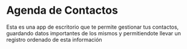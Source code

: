 # Agenda de Contactos
Esta es una app de escritorio que te permite gestionar tus contactos, guardando datos importantes de los mismos y permitiendote llevar un registro ordenado de esta información
